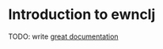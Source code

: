 # Introduction to ewnclj

TODO: write [great documentation](http://jacobian.org/writing/what-to-write/)
